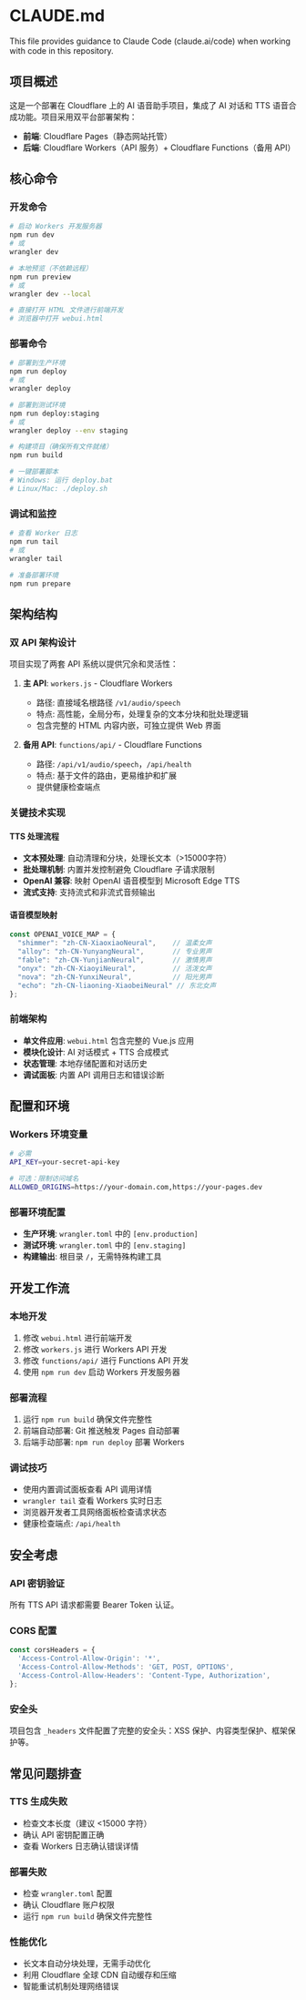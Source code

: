 # CLAUDE.md

This file provides guidance to Claude Code (claude.ai/code) when working with code in this repository.

## 项目概述

这是一个部署在 Cloudflare 上的 AI 语音助手项目，集成了 AI 对话和 TTS 语音合成功能。项目采用双平台部署架构：
- **前端**: Cloudflare Pages（静态网站托管）
- **后端**: Cloudflare Workers（API 服务）+ Cloudflare Functions（备用 API）

## 核心命令

### 开发命令
```bash
# 启动 Workers 开发服务器
npm run dev
# 或
wrangler dev

# 本地预览（不依赖远程）
npm run preview
# 或  
wrangler dev --local

# 直接打开 HTML 文件进行前端开发
# 浏览器中打开 webui.html
```

### 部署命令
```bash
# 部署到生产环境
npm run deploy
# 或
wrangler deploy

# 部署到测试环境
npm run deploy:staging
# 或
wrangler deploy --env staging

# 构建项目（确保所有文件就绪）
npm run build

# 一键部署脚本
# Windows: 运行 deploy.bat
# Linux/Mac: ./deploy.sh
```

### 调试和监控
```bash
# 查看 Worker 日志
npm run tail
# 或
wrangler tail

# 准备部署环境
npm run prepare
```

## 架构结构

### 双 API 架构设计
项目实现了两套 API 系统以提供冗余和灵活性：

1. **主 API**: `workers.js` - Cloudflare Workers
   - 路径: 直接域名根路径 `/v1/audio/speech`
   - 特点: 高性能，全局分布，处理复杂的文本分块和批处理逻辑
   - 包含完整的 HTML 内容内嵌，可独立提供 Web 界面

2. **备用 API**: `functions/api/` - Cloudflare Functions 
   - 路径: `/api/v1/audio/speech`，`/api/health`
   - 特点: 基于文件的路由，更易维护和扩展
   - 提供健康检查端点

### 关键技术实现

#### TTS 处理流程
- **文本预处理**: 自动清理和分块，处理长文本（>15000字符）
- **批处理机制**: 内置并发控制避免 Cloudflare 子请求限制
- **OpenAI 兼容**: 映射 OpenAI 语音模型到 Microsoft Edge TTS
- **流式支持**: 支持流式和非流式音频输出

#### 语音模型映射
```javascript
const OPENAI_VOICE_MAP = {
  "shimmer": "zh-CN-XiaoxiaoNeural",    // 温柔女声
  "alloy": "zh-CN-YunyangNeural",       // 专业男声
  "fable": "zh-CN-YunjianNeural",       // 激情男声
  "onyx": "zh-CN-XiaoyiNeural",         // 活泼女声
  "nova": "zh-CN-YunxiNeural",          // 阳光男声
  "echo": "zh-CN-liaoning-XiaobeiNeural" // 东北女声
};
```

### 前端架构
- **单文件应用**: `webui.html` 包含完整的 Vue.js 应用
- **模块化设计**: AI 对话模式 + TTS 合成模式
- **状态管理**: 本地存储配置和对话历史
- **调试面板**: 内置 API 调用日志和错误诊断

## 配置和环境

### Workers 环境变量
```bash
# 必需
API_KEY=your-secret-api-key

# 可选：限制访问域名
ALLOWED_ORIGINS=https://your-domain.com,https://your-pages.dev
```

### 部署环境配置
- **生产环境**: `wrangler.toml` 中的 `[env.production]`
- **测试环境**: `wrangler.toml` 中的 `[env.staging]`
- **构建输出**: 根目录 `/`，无需特殊构建工具

## 开发工作流

### 本地开发
1. 修改 `webui.html` 进行前端开发
2. 修改 `workers.js` 进行 Workers API 开发
3. 修改 `functions/api/` 进行 Functions API 开发
4. 使用 `npm run dev` 启动 Workers 开发服务器

### 部署流程
1. 运行 `npm run build` 确保文件完整性
2. 前端自动部署: Git 推送触发 Pages 自动部署
3. 后端手动部署: `npm run deploy` 部署 Workers

### 调试技巧
- 使用内置调试面板查看 API 调用详情
- `wrangler tail` 查看 Workers 实时日志
- 浏览器开发者工具网络面板检查请求状态
- 健康检查端点: `/api/health`

## 安全考虑

### API 密钥验证
所有 TTS API 请求都需要 Bearer Token 认证。

### CORS 配置
```javascript
const corsHeaders = {
  'Access-Control-Allow-Origin': '*',
  'Access-Control-Allow-Methods': 'GET, POST, OPTIONS',
  'Access-Control-Allow-Headers': 'Content-Type, Authorization',
};
```

### 安全头
项目包含 `_headers` 文件配置了完整的安全头：XSS 保护、内容类型保护、框架保护等。

## 常见问题排查

### TTS 生成失败
- 检查文本长度（建议 <15000 字符）
- 确认 API 密钥配置正确
- 查看 Workers 日志确认错误详情

### 部署失败
- 检查 `wrangler.toml` 配置
- 确认 Cloudflare 账户权限
- 运行 `npm run build` 确保文件完整性

### 性能优化
- 长文本自动分块处理，无需手动优化
- 利用 Cloudflare 全球 CDN 自动缓存和压缩
- 智能重试机制处理网络错误
